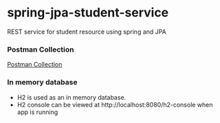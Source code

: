 # spring-jpa-student-service
REST service for student resource using spring and JPA

### Postman Collection
[Postman Collection]

    
### In memory database
- H2 is used as an in memory database. 
- H2 console can be viewed at http://localhost:8080/h2-console when app is running

[//]: # (These are reference links used in the body of this note and get stripped out when the markdown processor does its job. There is no need to format nicely because it shouldn't be seen. Thanks SO - http://stackoverflow.com/questions/4823468/store-comments-in-markdown-syntax)


   [Postman Collection]: <https://github.com/shyamsmps/spring-jpa-student-service/blob/master/src/main/resources/static/PostmanCollection.json>

